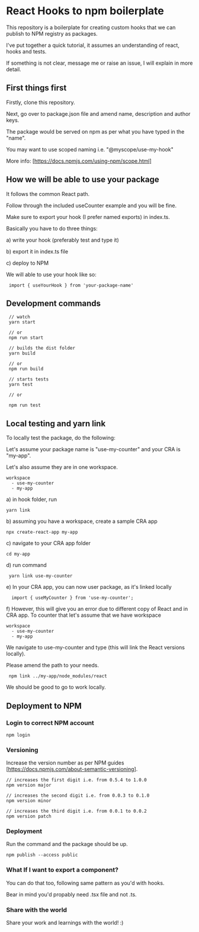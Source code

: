 # React Hooks to npm boilerplate

This repository is a boilerplate for creating custom hooks that we can publish to NPM registry as packages.

I've put together a quick tutorial, it assumes an understanding of react, hooks and tests.

If something is not clear, message me or raise an issue, I will explain in more detail.

## First things first

Firstly, clone this repository. 

Next, go over to package.json file and amend name, description and author keys.

The package would be served on npm as per what you have typed in the "name".

You may want to use scoped naming i.e. "@myscope/use-my-hook"

More info: [https://docs.npmjs.com/using-npm/scope.html]

## How we will be able to use your package

It follows the common React path.

Follow through the included useCounter example and you will be fine.

Make sure to export your hook (I prefer named exports) in index.ts.

Basically you have to do three things:

a) write your hook (preferably test and type it)

b) export it in index.ts file

c) deploy to NPM

We will able to use your hook like so:

```
 import { useYourHook } from 'your-package-name'
```

## Development commands

```
 // watch
 yarn start

 // or
 npm run start
```

```
 // builds the dist folder
 yarn build

 // or
 npm run build
```

```
 // starts tests
 yarn test

 // or

 npm run test
```

## Local testing and yarn link

To locally test the package, do the following:

Let's assume your package name is "use-my-counter" and your CRA is "my-app".

Let's also assume they are in one workspace.

```
workspace
  - use-my-counter
  - my-app
```

a) in hook folder, run
```
yarn link
```
b) assuming you have a workspace, create a sample CRA app 
```
npx create-react-app my-app
```
c) navigate to your CRA app folder
```
cd my-app
```
d) run command
```
 yarn link use-my-counter
```
e)  In your CRA app, you can now user package, as it's linked locally 
```
  import { useMyCounter } from 'use-my-counter';
```

f) However, this will give you an error due to different copy of React and in CRA app. 
   To counter that let's assume that we have workspace
```
workspace
  - use-my-counter
  - my-app
```
  We navigate to use-my-counter and type (this will link the React versions locally). 
  
  Please amend the path to your needs.
  ```
   npm link ../my-app/node_modules/react
  ```
  We should be good to go to work locally. 

## Deployment to NPM

### Login to correct NPM account

```
npm login
```

### Versioning

Increase the version number as per NPM guides [https://docs.npmjs.com/about-semantic-versioning].

```
// increases the first digit i.e. from 0.5.4 to 1.0.0
npm version major

// increases the second digit i.e. from 0.0.3 to 0.1.0
npm version minor

// increases the third digit i.e. from 0.0.1 to 0.0.2
npm version patch
```

### Deployment

Run the command and the package should be up.

```
npm publish --access public
```

### What If I want to export a component? 

You can do that too, following same pattern as you'd with hooks.

Bear in mind you'd propably need .tsx file and not .ts.

### Share with the world

Share your work and learnings with the world! :)